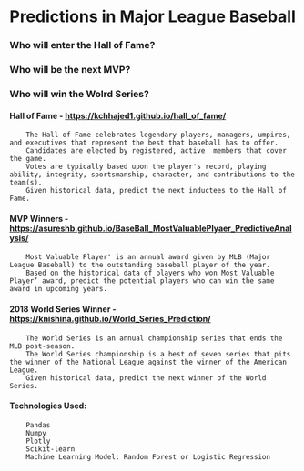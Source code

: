 # Predictions in Major League Baseball

### Who will enter the Hall of Fame?
### Who will be the next MVP?
### Who will win the Wolrd Series?

#### Hall of Fame - https://kchhajed1.github.io/hall_of_fame/
        The Hall of Fame celebrates legendary players, managers, umpires, and executives that represent the best that baseball has to offer. 
        Candidates are elected by registered, active  members that cover the game. 
        Votes are typically based upon the player's record, playing ability, integrity, sportsmanship, character, and contributions to the team(s). 
        Given historical data, predict the next inductees to the Hall of Fame.



#### MVP Winners - https://asureshb.github.io/BaseBall_MostValuablePlyaer_PredictiveAnalysis/
        Most Valuable Player' is an annual award given by MLB (Major League Baseball) to the outstanding baseball player of the year. 
        Based on the historical data of players who won Most Valuable Player’ award, predict the potential players who can win the same award in upcoming years.



#### 2018 World Series Winner - https://knishina.github.io/World_Series_Prediction/
        The World Series is an annual championship series that ends the MLB post-season. 
        The World Series championship is a best of seven series that pits the winner of the National League against the winner of the American League. 
        Given historical data, predict the next winner of the World Series.


#### Technologies Used:

        Pandas
        Numpy
        Plotly
        Scikit-learn
        Machine Learning Model: Random Forest or Logistic Regression